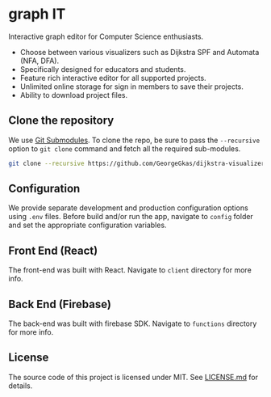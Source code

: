 # graph IT

Interactive graph editor for Computer Science enthusiasts.

- Choose between various visualizers such as Dijkstra SPF and Automata (NFA, DFA).
- Specifically designed for educators and students.
- Feature rich interactive editor for all supported projects.
- Unlimited online storage for sign in members to save their projects.
- Ability to download project files.

## Clone the repository

We use [Git Submodules](https://git-scm.com/book/en/v2/Git-Tools-Submodules). To clone the repo, be sure to pass the `--recursive` option to `git clone` command and fetch all the required sub-modules.

```bash
git clone --recursive https://github.com/GeorgeGkas/dijkstra-visualizer.git
```

## Configuration

We provide separate development and production configuration options using `.env` files. Before build and/or run the app, navigate to `config` folder and set the appropriate configuration variables.

## Front End (React)

The front-end was built with React. Navigate to `client` directory for more info.

## Back End (Firebase)

The back-end was built with firebase SDK. Navigate to `functions` directory for more info.

## License

The source code of this project is licensed under MIT. See [LICENSE.md](LICENSE.md) for details.
